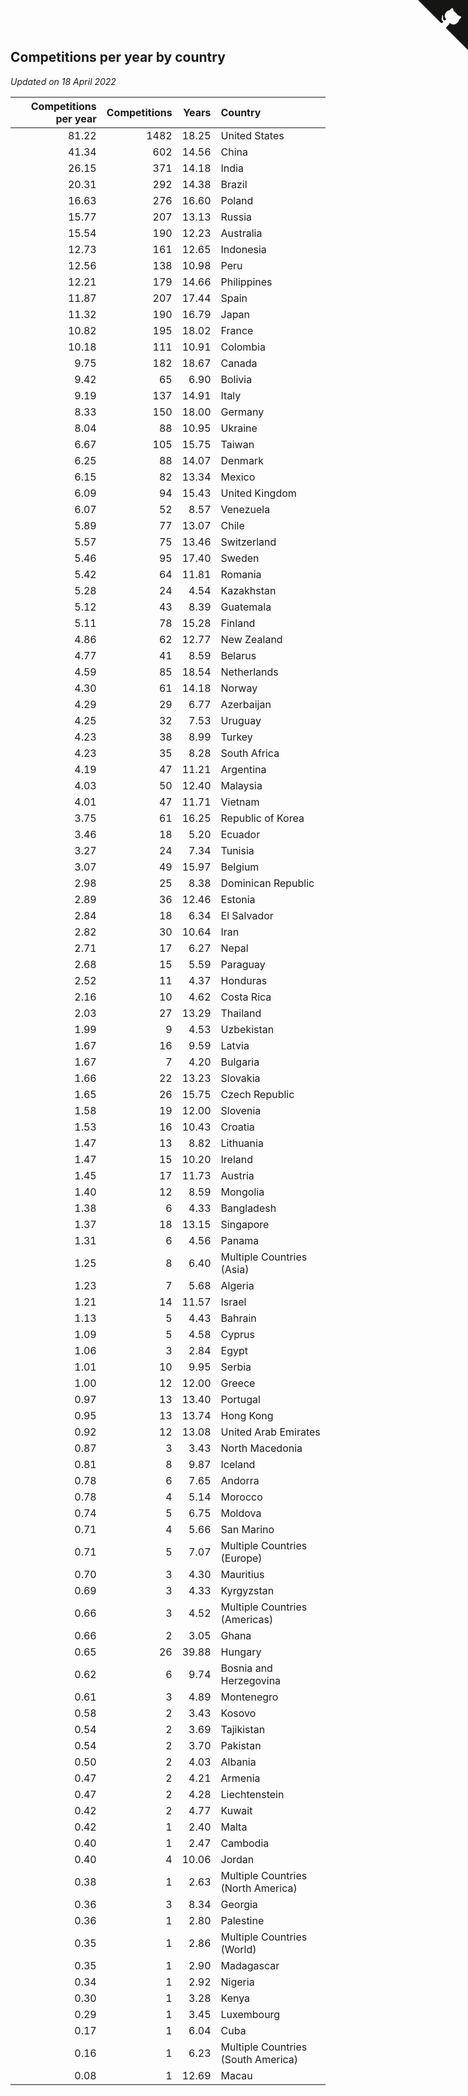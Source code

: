 ## Competitions per year by country

*Updated on 18 April 2022*

| Competitions per year | Competitions | Years | Country |
| ---: | ---: | ---: | :--- |
| 81.22 | 1482 | 18.25 | United States |
| 41.34 | 602 | 14.56 | China |
| 26.15 | 371 | 14.18 | India |
| 20.31 | 292 | 14.38 | Brazil |
| 16.63 | 276 | 16.60 | Poland |
| 15.77 | 207 | 13.13 | Russia |
| 15.54 | 190 | 12.23 | Australia |
| 12.73 | 161 | 12.65 | Indonesia |
| 12.56 | 138 | 10.98 | Peru |
| 12.21 | 179 | 14.66 | Philippines |
| 11.87 | 207 | 17.44 | Spain |
| 11.32 | 190 | 16.79 | Japan |
| 10.82 | 195 | 18.02 | France |
| 10.18 | 111 | 10.91 | Colombia |
| 9.75 | 182 | 18.67 | Canada |
| 9.42 | 65 | 6.90 | Bolivia |
| 9.19 | 137 | 14.91 | Italy |
| 8.33 | 150 | 18.00 | Germany |
| 8.04 | 88 | 10.95 | Ukraine |
| 6.67 | 105 | 15.75 | Taiwan |
| 6.25 | 88 | 14.07 | Denmark |
| 6.15 | 82 | 13.34 | Mexico |
| 6.09 | 94 | 15.43 | United Kingdom |
| 6.07 | 52 | 8.57 | Venezuela |
| 5.89 | 77 | 13.07 | Chile |
| 5.57 | 75 | 13.46 | Switzerland |
| 5.46 | 95 | 17.40 | Sweden |
| 5.42 | 64 | 11.81 | Romania |
| 5.28 | 24 | 4.54 | Kazakhstan |
| 5.12 | 43 | 8.39 | Guatemala |
| 5.11 | 78 | 15.28 | Finland |
| 4.86 | 62 | 12.77 | New Zealand |
| 4.77 | 41 | 8.59 | Belarus |
| 4.59 | 85 | 18.54 | Netherlands |
| 4.30 | 61 | 14.18 | Norway |
| 4.29 | 29 | 6.77 | Azerbaijan |
| 4.25 | 32 | 7.53 | Uruguay |
| 4.23 | 38 | 8.99 | Turkey |
| 4.23 | 35 | 8.28 | South Africa |
| 4.19 | 47 | 11.21 | Argentina |
| 4.03 | 50 | 12.40 | Malaysia |
| 4.01 | 47 | 11.71 | Vietnam |
| 3.75 | 61 | 16.25 | Republic of Korea |
| 3.46 | 18 | 5.20 | Ecuador |
| 3.27 | 24 | 7.34 | Tunisia |
| 3.07 | 49 | 15.97 | Belgium |
| 2.98 | 25 | 8.38 | Dominican Republic |
| 2.89 | 36 | 12.46 | Estonia |
| 2.84 | 18 | 6.34 | El Salvador |
| 2.82 | 30 | 10.64 | Iran |
| 2.71 | 17 | 6.27 | Nepal |
| 2.68 | 15 | 5.59 | Paraguay |
| 2.52 | 11 | 4.37 | Honduras |
| 2.16 | 10 | 4.62 | Costa Rica |
| 2.03 | 27 | 13.29 | Thailand |
| 1.99 | 9 | 4.53 | Uzbekistan |
| 1.67 | 16 | 9.59 | Latvia |
| 1.67 | 7 | 4.20 | Bulgaria |
| 1.66 | 22 | 13.23 | Slovakia |
| 1.65 | 26 | 15.75 | Czech Republic |
| 1.58 | 19 | 12.00 | Slovenia |
| 1.53 | 16 | 10.43 | Croatia |
| 1.47 | 13 | 8.82 | Lithuania |
| 1.47 | 15 | 10.20 | Ireland |
| 1.45 | 17 | 11.73 | Austria |
| 1.40 | 12 | 8.59 | Mongolia |
| 1.38 | 6 | 4.33 | Bangladesh |
| 1.37 | 18 | 13.15 | Singapore |
| 1.31 | 6 | 4.56 | Panama |
| 1.25 | 8 | 6.40 | Multiple Countries (Asia) |
| 1.23 | 7 | 5.68 | Algeria |
| 1.21 | 14 | 11.57 | Israel |
| 1.13 | 5 | 4.43 | Bahrain |
| 1.09 | 5 | 4.58 | Cyprus |
| 1.06 | 3 | 2.84 | Egypt |
| 1.01 | 10 | 9.95 | Serbia |
| 1.00 | 12 | 12.00 | Greece |
| 0.97 | 13 | 13.40 | Portugal |
| 0.95 | 13 | 13.74 | Hong Kong |
| 0.92 | 12 | 13.08 | United Arab Emirates |
| 0.87 | 3 | 3.43 | North Macedonia |
| 0.81 | 8 | 9.87 | Iceland |
| 0.78 | 6 | 7.65 | Andorra |
| 0.78 | 4 | 5.14 | Morocco |
| 0.74 | 5 | 6.75 | Moldova |
| 0.71 | 4 | 5.66 | San Marino |
| 0.71 | 5 | 7.07 | Multiple Countries (Europe) |
| 0.70 | 3 | 4.30 | Mauritius |
| 0.69 | 3 | 4.33 | Kyrgyzstan |
| 0.66 | 3 | 4.52 | Multiple Countries (Americas) |
| 0.66 | 2 | 3.05 | Ghana |
| 0.65 | 26 | 39.88 | Hungary |
| 0.62 | 6 | 9.74 | Bosnia and Herzegovina |
| 0.61 | 3 | 4.89 | Montenegro |
| 0.58 | 2 | 3.43 | Kosovo |
| 0.54 | 2 | 3.69 | Tajikistan |
| 0.54 | 2 | 3.70 | Pakistan |
| 0.50 | 2 | 4.03 | Albania |
| 0.47 | 2 | 4.21 | Armenia |
| 0.47 | 2 | 4.28 | Liechtenstein |
| 0.42 | 2 | 4.77 | Kuwait |
| 0.42 | 1 | 2.40 | Malta |
| 0.40 | 1 | 2.47 | Cambodia |
| 0.40 | 4 | 10.06 | Jordan |
| 0.38 | 1 | 2.63 | Multiple Countries (North America) |
| 0.36 | 3 | 8.34 | Georgia |
| 0.36 | 1 | 2.80 | Palestine |
| 0.35 | 1 | 2.86 | Multiple Countries (World) |
| 0.35 | 1 | 2.90 | Madagascar |
| 0.34 | 1 | 2.92 | Nigeria |
| 0.30 | 1 | 3.28 | Kenya |
| 0.29 | 1 | 3.45 | Luxembourg |
| 0.17 | 1 | 6.04 | Cuba |
| 0.16 | 1 | 6.23 | Multiple Countries (South America) |
| 0.08 | 1 | 12.69 | Macau |


<a href="https://github.com/jonatanklosko/wca_statistics" class="github-corner" aria-label="View source on Github"><svg width="80" height="80" viewBox="0 0 250 250" style="fill:#151513; color:#fff; position: absolute; top: 0; border: 0; right: 0;" aria-hidden="true"><path d="M0,0 L115,115 L130,115 L142,142 L250,250 L250,0 Z"></path><path d="M128.3,109.0 C113.8,99.7 119.0,89.6 119.0,89.6 C122.0,82.7 120.5,78.6 120.5,78.6 C119.2,72.0 123.4,76.3 123.4,76.3 C127.3,80.9 125.5,87.3 125.5,87.3 C122.9,97.6 130.6,101.9 134.4,103.2" fill="currentColor" style="transform-origin: 130px 106px;" class="octo-arm"></path><path d="M115.0,115.0 C114.9,115.1 118.7,116.5 119.8,115.4 L133.7,101.6 C136.9,99.2 139.9,98.4 142.2,98.6 C133.8,88.0 127.5,74.4 143.8,58.0 C148.5,53.4 154.0,51.2 159.7,51.0 C160.3,49.4 163.2,43.6 171.4,40.1 C171.4,40.1 176.1,42.5 178.8,56.2 C183.1,58.6 187.2,61.8 190.9,65.4 C194.5,69.0 197.7,73.2 200.1,77.6 C213.8,80.2 216.3,84.9 216.3,84.9 C212.7,93.1 206.9,96.0 205.4,96.6 C205.1,102.4 203.0,107.8 198.3,112.5 C181.9,128.9 168.3,122.5 157.7,114.1 C157.9,116.9 156.7,120.9 152.7,124.9 L141.0,136.5 C139.8,137.7 141.6,141.9 141.8,141.8 Z" fill="currentColor" class="octo-body"></path></svg></a><style>.github-corner:hover .octo-arm{animation:octocat-wave 560ms ease-in-out}@keyframes octocat-wave{0%,100%{transform:rotate(0)}20%,60%{transform:rotate(-25deg)}40%,80%{transform:rotate(10deg)}}@media (max-width:500px){.github-corner:hover .octo-arm{animation:none}.github-corner .octo-arm{animation:octocat-wave 560ms ease-in-out}}</style>
